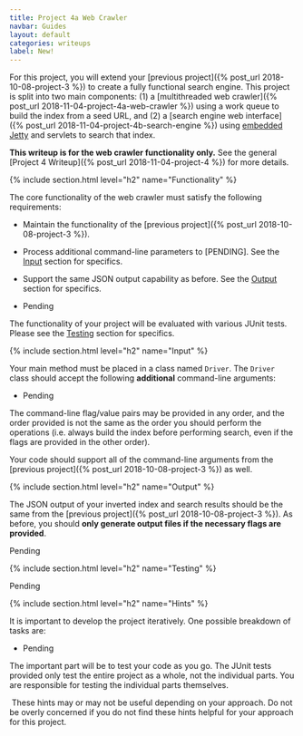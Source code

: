 ```yaml
---
title: Project 4a Web Crawler
navbar: Guides
layout: default
categories: writeups
label: New!
---
```


For this project, you will extend your [previous project]({% post_url 2018-10-08-project-3 %}) to create a fully functional search engine. This project is split into two main components: (1) a [multithreaded web crawler]({% post_url 2018-11-04-project-4a-web-crawler %}) using a work queue to build the index from a seed URL, and (2) a [search engine web interface]({% post_url 2018-11-04-project-4b-search-engine %}) using [embedded Jetty](https://www.eclipse.org/jetty/) and servlets to search that index.

**This writeup is for the web crawler functionality only.** See the general [Project 4 Writeup]({% post_url 2018-11-04-project-4 %}) for more details.

{% include section.html level="h2" name="Functionality" %}

The core functionality of the web crawler must satisfy the following requirements:

  - Maintain the functionality of the [previous project]({% post_url 2018-10-08-project-3 %}).

  - Process additional command-line parameters to [PENDING]. See the [Input](#input) section for specifics.

  - Support the same JSON output capability as before. See the [Output](#output) section for specifics.

  - Pending

The functionality of your project will be evaluated with various JUnit tests. Please see the [Testing](#testing) section for specifics.

{% include section.html level="h2" name="Input" %}

Your main method must be placed in a class named `Driver`. The `Driver` class should accept the following **additional** command-line arguments:

  - Pending

The command-line flag/value pairs may be provided in any order, and the order provided is not the same as the order you should perform the operations (i.e. always build the index before performing search, even if the flags are provided in the other order).

Your code should support all of the command-line arguments from the [previous project]({% post_url 2018-10-08-project-3 %}) as well.

{% include section.html level="h2" name="Output" %}

The JSON output of your inverted index and search results should be the same from the [previous project]({% post_url 2018-10-08-project-3 %}). As before, you should **only generate output files if the necessary flags are provided**.

Pending

{% include section.html level="h2" name="Testing" %}

Pending

{% include section.html level="h2" name="Hints" %}

It is important to develop the project iteratively. One possible breakdown of tasks are:

  - Pending

The important part will be to test your code as you go. The JUnit tests provided only test the entire project as a whole, not the individual parts. You are responsible for testing the individual parts themselves.

<article class="message is-info">
  <div class="message-body">
    <i class="fas fa-info-circle"></i>&nbsp;These hints may or may not be useful depending on your approach. Do not be overly concerned if you do not find these hints helpful for your approach for this project.
  </div>
</article>
